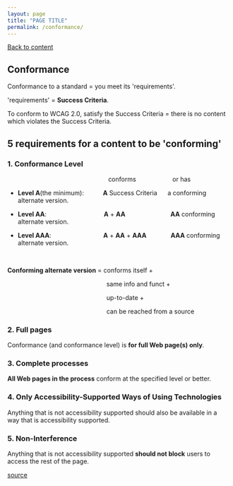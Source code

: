 ```yaml
---
layout: page
title: "PAGE TITLE"
permalink: /conformance/
---
```

<link rel="stylesheet" href="/assets/css/style.css?v=07f9abc06ad55cffb2433692575c223659db012e" media="screen"><link rel="stylesheet" href="/css/style.css">
<a class="back-link" href="https://shoshiko.github.io">Back to content</a>
   
<div class="inner" markdown="1">

## Conformance

Conformance to a standard = you meet its 'requirements'.

'requirements' = **Success Criteria**.

To conform to WCAG 2.0, satisfy the Success Criteria = there is no content which violates the Success Criteria.

## 5 requirements for a content to be 'conforming'

### 1. Conformance Level

&nbsp;&nbsp;&nbsp;&nbsp;&nbsp;&nbsp;&nbsp;&nbsp;&nbsp;&nbsp;&nbsp;&nbsp;&nbsp;&nbsp;&nbsp;&nbsp;&nbsp;&nbsp;&nbsp;&nbsp;&nbsp;&nbsp;&nbsp;&nbsp;&nbsp;&nbsp;&nbsp;&nbsp;&nbsp;&nbsp;&nbsp;&nbsp;&nbsp;&nbsp;&nbsp;&nbsp;&nbsp;&nbsp;&nbsp;&nbsp;&nbsp;&nbsp;&nbsp;&nbsp;&nbsp;&nbsp;&nbsp;&nbsp;&nbsp;&nbsp;&nbsp;&nbsp;&nbsp;&nbsp;&nbsp;&nbsp;&nbsp;&nbsp;conforms&nbsp;&nbsp;&nbsp;&nbsp;&nbsp;&nbsp;&nbsp;&nbsp;&nbsp;&nbsp;&nbsp;&nbsp;&nbsp;&nbsp;&nbsp;&nbsp;&nbsp;&nbsp;&nbsp;&nbsp;&nbsp;or has

- **Level A**(the minimum): &nbsp;&nbsp;&nbsp;&nbsp;&nbsp;&nbsp;&nbsp;&nbsp;&nbsp;&nbsp;**A** Success Criteria &nbsp;&nbsp;&nbsp;&nbsp;&nbsp;a conforming alternate version.
  
- **Level AA**:  &nbsp;&nbsp;&nbsp;&nbsp;&nbsp;&nbsp;&nbsp;&nbsp;&nbsp;&nbsp;&nbsp;&nbsp;&nbsp;&nbsp;&nbsp;&nbsp;&nbsp;&nbsp;&nbsp;&nbsp;&nbsp;&nbsp;&nbsp;&nbsp;&nbsp;&nbsp;&nbsp;&nbsp;&nbsp;&nbsp;&nbsp;&nbsp;**A** + **AA** &nbsp;&nbsp;&nbsp;&nbsp;&nbsp;&nbsp;&nbsp;&nbsp;&nbsp;&nbsp;&nbsp;&nbsp;&nbsp;&nbsp;&nbsp;&nbsp;&nbsp;&nbsp;&nbsp;&nbsp;&nbsp;&nbsp;&nbsp;&nbsp;&nbsp;**AA** conforming alternate version.
  
- **Level AAA**: &nbsp;&nbsp;&nbsp;&nbsp;&nbsp;&nbsp;&nbsp;&nbsp;&nbsp;&nbsp;&nbsp;&nbsp;&nbsp;&nbsp;&nbsp;&nbsp;&nbsp;&nbsp;&nbsp;&nbsp;&nbsp;&nbsp;&nbsp;&nbsp;&nbsp;&nbsp;&nbsp;&nbsp; **A** + **AA** + **AAA** &nbsp;&nbsp;&nbsp;&nbsp;&nbsp;&nbsp;&nbsp;&nbsp;&nbsp;&nbsp;&nbsp;&nbsp;&nbsp;**AAA** conforming alternate version.

&nbsp;

**Conforming alternate version** = conforms itself + 

&nbsp;&nbsp;&nbsp;&nbsp;&nbsp;&nbsp;&nbsp;&nbsp;&nbsp;&nbsp;&nbsp;&nbsp;&nbsp;&nbsp;&nbsp;&nbsp;&nbsp;&nbsp;&nbsp;&nbsp;&nbsp;&nbsp;&nbsp;&nbsp;&nbsp;&nbsp;&nbsp;&nbsp;&nbsp;&nbsp;&nbsp;&nbsp;&nbsp;&nbsp;&nbsp;&nbsp;&nbsp;&nbsp;&nbsp;&nbsp;&nbsp;&nbsp;&nbsp;&nbsp;&nbsp;&nbsp;&nbsp;&nbsp;&nbsp;&nbsp;&nbsp;&nbsp;&nbsp;&nbsp;&nbsp;&nbsp;&nbsp;same info  and funct + 

&nbsp;&nbsp;&nbsp;&nbsp;&nbsp;&nbsp;&nbsp;&nbsp;&nbsp;&nbsp;&nbsp;&nbsp;&nbsp;&nbsp;&nbsp;&nbsp;&nbsp;&nbsp;&nbsp;&nbsp;&nbsp;&nbsp;&nbsp;&nbsp;&nbsp;&nbsp;&nbsp;&nbsp;&nbsp;&nbsp;&nbsp;&nbsp;&nbsp;&nbsp;&nbsp;&nbsp;&nbsp;&nbsp;&nbsp;&nbsp;&nbsp;&nbsp;&nbsp;&nbsp;&nbsp;&nbsp;&nbsp;&nbsp;&nbsp;&nbsp;&nbsp;&nbsp;&nbsp;&nbsp;&nbsp;&nbsp;&nbsp;up-to-date + 

&nbsp;&nbsp;&nbsp;&nbsp;&nbsp;&nbsp;&nbsp;&nbsp;&nbsp;&nbsp;&nbsp;&nbsp;&nbsp;&nbsp;&nbsp;&nbsp;&nbsp;&nbsp;&nbsp;&nbsp;&nbsp;&nbsp;&nbsp;&nbsp;&nbsp;&nbsp;&nbsp;&nbsp;&nbsp;&nbsp;&nbsp;&nbsp;&nbsp;&nbsp;&nbsp;&nbsp;&nbsp;&nbsp;&nbsp;&nbsp;&nbsp;&nbsp;&nbsp;&nbsp;&nbsp;&nbsp;&nbsp;&nbsp;&nbsp;&nbsp;&nbsp;&nbsp;&nbsp;&nbsp;&nbsp;&nbsp;&nbsp;can be reached from a source

### 2. Full pages

Conformance (and conformance level) is **for full Web page(s) only**.

### 3. Complete processes

 **All Web pages in the process** conform at the specified level or better.

### 4. Only Accessibility-Supported Ways of Using Technologies

 Anything that is not accessibility supported should also be available in a way that is accessibility supported.

### 5. Non-Interference

 Anything that is not accessibility supported **should not block** users to access the rest of the page.

 [source](https://www.w3.org/TR/UNDERSTANDING-WCAG20/conformance.html#uc-conforming-alt-versions-head)

</div>